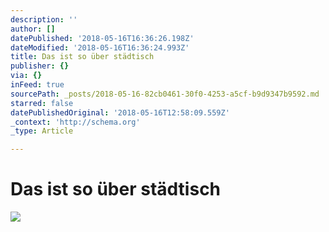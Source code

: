 ```yaml
---
description: ''
author: []
datePublished: '2018-05-16T16:36:26.198Z'
dateModified: '2018-05-16T16:36:24.993Z'
title: Das ist so über städtisch
publisher: {}
via: {}
inFeed: true
sourcePath: _posts/2018-05-16-82cb0461-30f0-4253-a5cf-b9d9347b9592.md
starred: false
datePublishedOriginal: '2018-05-16T12:58:09.559Z'
_context: 'http://schema.org'
_type: Article

---
```

# Das ist so über städtisch
![](https://the-grid-user-content.s3-us-west-2.amazonaws.com/d2d8fcff-a8aa-4b1b-b967-5965bf623f4f.jpg)